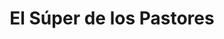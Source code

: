 ---
title: "El Súper de los Pastores"
url: /madrid/el-super-de-los-pastores-calle-de-don-ramon-de-la-cruz/
shop: supermercado
---